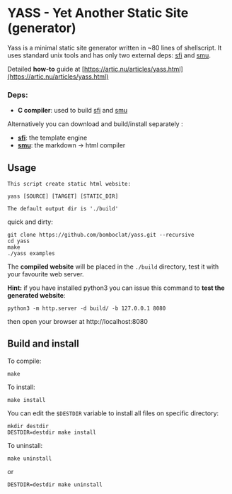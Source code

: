 # YASS - Yet Another Static Site (generator)

Yass is a minimal static site generator written in ~80 lines of shellscript.
It uses standard unix tools and has only two external deps: [sfi](https://github.com/bomboclat/sfi) and [smu](https://github.com/Gottox/smu). 

Detailed **how-to** guide at [https://artic.nu/articles/yass.html](https://artic.nu/articles/yass.html)

### Deps:

* **C compiler**: used to build [sfi](https://github.com/bomboclat/sfi) and [smu](https://github.com/Gottox/smu)

Alternatively you can download and build/install separately :

* **[sfi](https://github.com/bomboclat/sfi)**: the template engine
* **[smu](https://github.com/Gottox/smu)**: the markdown -> html compiler

## Usage

	This script create static html website:

	yass [SOURCE] [TARGET] [STATIC_DIR]

	The default output dir is './build'

quick and dirty:

	git clone https://github.com/bomboclat/yass.git --recursive
	cd yass
	make
	./yass examples

The **compiled website** will be placed in the `./build` directory, test it with your favourite web server.

**Hint:** if you have installed python3 you can issue this command to **test the generated website**:

	python3 -m http.server -d build/ -b 127.0.0.1 8080

then open your browser at http://localhost:8080

## Build and install
To compile:

	make

To install:

	make install
	
You can edit the `$DESTDIR` variable to install all files on specific directory:

	mkdir destdir
	DESTDIR=destdir make install
	
To uninstall:
	
	make uninstall
	
or

	DESTDIR=destdir make uninstall
